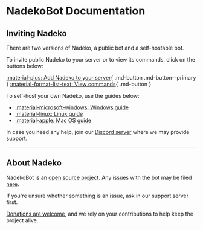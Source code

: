 # NadekoBot Documentation

<!-- ![img][header] -->

## Inviting Nadeko

There are two versions of Nadeko, a public bot and a self-hostable bot.

To invite public Nadeko to your server or to view its commands, click on the buttons below:

[:material-plus: Add Nadeko to your server][invite]{ .md-button .md-button--primary }
[:material-format-list-text: View commands][commands]{ .md-button }

To self-host your own Nadeko, use the guides below:

- [:material-microsoft-windows: Windows guide][windows-guide]
- [:material-linux: Linux guide][linux-guide]
- [:material-apple: Mac OS guide][macos-guide]

In case you need any help, join our [Discord server][discord-server] where we may provide support.

---

## About Nadeko

NadekoBot is an [open source project][gitlab]. Any issues with the bot may be filed [here][issues].

If you're unsure whether something is an issue, ask in our support server first.

[Donations are welcome][donate], and we rely on your contributions to help keep the project alive.

[invite]: https://invite.nadeko.bot/
[commands]: https://nadeko.bot/commands/
[windows-guide]: ./guides/windows-guide.md
[linux-guide]: ./guides/linux-guide.md
[macos-guide]: ./guides/osx-guide.md
[from-source-guide]: ./guides/from-source.md
[discord-server]: https://discord.nadeko.bot/
[gitlab]: https://gitlab.com/kwoth/nadekobot
[issues]: https://gitlab.com/kwoth/nadekobot/issues
[donate]: ./donate.md
